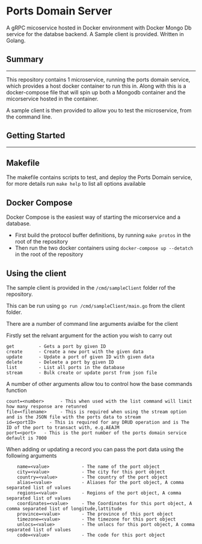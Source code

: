 # Ports Domain Server
 A gRPC micoservice hosted in Docker environment with Docker Mongo Db service for the databse backend. A Sample client is provided. Written in Golang.

## Summary
___
This repository contains 1 microservice, running the ports domain service, which provides a host docker container to run this in. Along with this is a docker-compose file that will spin up both a Mongodb container and the micorservice hosted in the container.

A sample client is then provided to allow you to test the microservice, from the command line. 

## Getting Started
___

## Makefile
The makefile contains scripts to test, and deploy the Ports Domain service, for more details run `make help` to list all options available

## Docker Compose

Docker Compose is the easiest way of starting the micorservice and a database.

* First build the protocol buffer definitions, by running `make protos` in the root of the repository
* Then run the two docker containers using `docker-compose up --detatch` in the root of the repository


## Using the client

The sample client is provided in the `/cmd/sampleClient` folder rof the repository.

This can be run using `go run /cmd/sampleClient/main.go` from the client folder.

There are a number of command line arguments avialbe for the client

Firstly set the relvant argument for the action you wish to carry out
```
get         - Gets a port by given ID
create      - Create a new port with the given data
update      - Update a port of given ID with given data
delete      - Deleete a port by given ID
list        - List all ports in the database
stream      - Bulk create or update porst from json file
```

A number of other arguments allow tou to control how the base commands function

```
count=<number>      - This when used with the list command will limit how many response are retunred
file=<filename>     - This is required when using the stream option and is the JSON file with the ports data to stream
id=<portID>     - This is required for any DRUD operation and is The ID of the port to transact with, e.g.AEAJM
port=<port>   - This is the port number of the ports domain service default is 7000
```

When adding or updating a record you can pass the port data using the following arguments
```
	name=<value>            - The name of the port object
	city=<value>            - The city for this port object
	country=<value>         - The country of the port object
	alias=<value>           - Aliases for the port object, A comma separated list of values
	regions=<value>         - Regions of the port object, A comma separated list of values
	coordinates=<value>     - The Coordinates for this port object, A comma separated list of longitude,lattitude
	province=<value>        - The province of this port object
	timezone=<value>        - The timezone for this port object
	unlocs=<value>          - The unlocs for this port object, A comma separated list of values
	code=<value>            - The code for this port object
```

